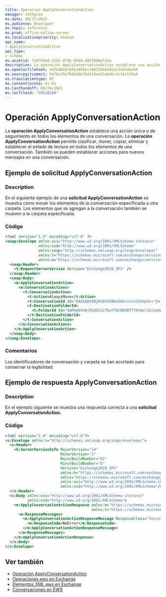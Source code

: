 ```yaml
---
title: Operación ApplyConversationAction
manager: sethgros
ms.date: 09/17/2015
ms.audience: Developer
ms.topic: reference
ms.prod: office-online-server
ms.localizationpriority: medium
api_name:
- ApplyConversationAction
api_type:
- schema
ms.assetid: 73d7943d-d361-4f8b-9948-d85f886efa1a
description: La operación ApplyConversationAction establece una acción única o de seguimiento en todos los elementos de una conversación. La operación ApplyConversationAction permite clasificar, mover, copiar, eliminar y establecer el estado de lectura en todos los elementos de una conversación. También se pueden establecer acciones para nuevos mensajes en una conversación.
ms.openlocfilehash: ed3ed02dc045a095bcc86124b8d3e1c5a65dae84
ms.sourcegitcommit: 54f6cd5a704b36b76d110ee53a6d6c1c3e15f5a9
ms.translationtype: MT
ms.contentlocale: es-ES
ms.lasthandoff: 09/24/2021
ms.locfileid: "59520104"
---
```

# <a name="applyconversationaction-operation"></a>Operación ApplyConversationAction

La **operación ApplyConversationAction** establece una acción única o de seguimiento en todos los elementos de una conversación. La **operación ApplyConversationAction** permite clasificar, mover, copiar, eliminar y establecer el estado de lectura en todos los elementos de una conversación. También se pueden establecer acciones para nuevos mensajes en una conversación. 
  
## <a name="applyconversationaction-request-example"></a>Ejemplo de solicitud ApplyConversationAction

### <a name="description"></a>Description

En el siguiente ejemplo de una **solicitud ApplyConversationAction** se muestra cómo mover los elementos de la conversación especificada a otra carpeta. Los elementos que se agregan a la conversación también se mueven a la carpeta especificada. 
  
### <a name="code"></a>Código

```XML
<?xml version="1.0" encoding="utf-8" ?>
<soap:Envelope xmlns:xsi="http://www.w3.org/2001/XMLSchema-instance"
               xmlns:xsd="http://www.w3.org/2001/XMLSchema"
               xmlns:soap="http://schemas.xmlsoap.org/soap/envelope/"
               xmlns:t="https://schemas.microsoft.com/exchange/services/2006/types"
               xmlns:m="https://schemas.microsoft.com/exchange/services/2006/messages">
  <soap:Header>
    <t:RequestServerVersion Version="Exchange2010_SP1" />
  </soap:Header>
  <soap:Body>
    <m:ApplyConversationAction>
      <m:ConversationActions>
        <t:ConversationAction>
          <t:Action>AlwaysMove</t:Action>
          <t:ConversationId Id="AAQkADVkNjM1EH39AWcDUGrnrnJ32hHpdc="/>
          <t:DestinationFolderId>
            <t:FolderId Id="AAMkADVkNjM1ODI3LTEwYTAtNDUBTTT6tWal35iSoKAAAABZZWAAA="/>
          </t:DestinationFolderId>
        </t:ConversationAction>
      </m:ConversationActions>
    </m:ApplyConversationAction>
  </soap:Body>
</soap:Envelope>
```

### <a name="remarks"></a>Comentarios

Los identificadores de conversación y carpeta se han acortado para conservar la legibilidad.
  
## <a name="applyconversationaction-response-example"></a>Ejemplo de respuesta ApplyConversationAction

### <a name="description"></a>Description

En el ejemplo siguiente se muestra una respuesta correcta a una **solicitud ApplyConversationAction.** 
  
### <a name="code"></a>Código

```XML
<?xml version="1.0" encoding="utf-8"?>
<s:Envelope xmlns:s="http://schemas.xmlsoap.org/soap/envelope/">
  <s:Header>
    <h:ServerVersionInfo MajorVersion="14" 
                         MinorVersion="1" 
                         MajorBuildNumber="91" 
                         MinorBuildNumber="0" 
                         Version="Exchange2010_SP1" 
                         xmlns:h="https://schemas.microsoft.com/exchange/services/2006/types" 
                         xmlns="https://schemas.microsoft.com/exchange/services/2006/types" 
                         xmlns:xsi="http://www.w3.org/2001/XMLSchema-instance" 
                         xmlns:xsd="http://www.w3.org/2001/XMLSchema"/>
  </s:Header>
  <s:Body xmlns:xsi="http://www.w3.org/2001/XMLSchema-instance" 
          xmlns:xsd="http://www.w3.org/2001/XMLSchema">
    <m:ApplyConversationActionResponse xmlns:m="https://schemas.microsoft.com/exchange/services/2006/messages" 
                                       xmlns:t="https://schemas.microsoft.com/exchange/services/2006/types">
      <m:ResponseMessages>
        <m:ApplyConversationActionResponseMessage ResponseClass="Success">
          <m:ResponseCode>NoError</m:ResponseCode>
        </m:ApplyConversationActionResponseMessage>
      </m:ResponseMessages>
    </m:ApplyConversationActionResponse>
  </s:Body>
</s:Envelope>
```

## <a name="see-also"></a>Ver también

- [Operación ApplyConversationAction](applyconversationaction-operation.md)
- [Operaciones ews en Exchange](ews-operations-in-exchange.md)
- [Elementos XML ews en Exchange](ews-xml-elements-in-exchange.md)
- [Conversaciones en EWS](https://msdn.microsoft.com/library/91e64629-db6c-4c94-9dcb-d386232e8467%28Office.15%29.aspx)

